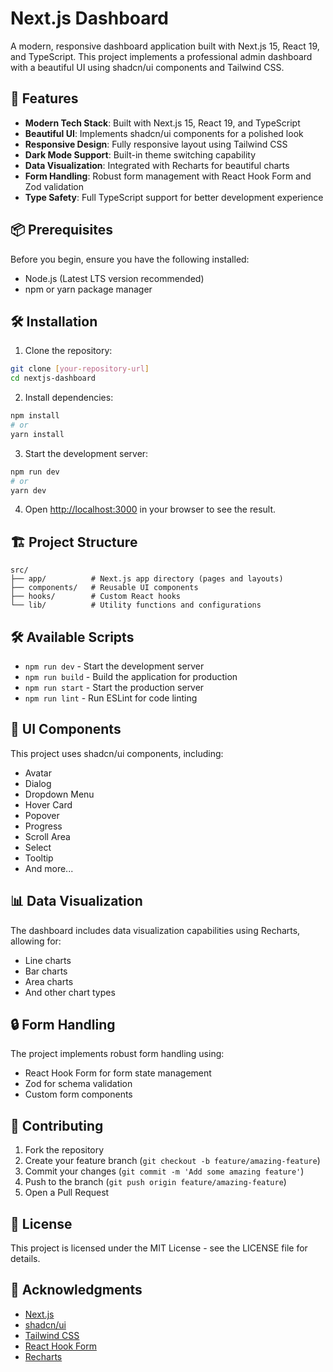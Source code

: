 # Next.js Dashboard

A modern, responsive dashboard application built with Next.js 15, React 19, and TypeScript. This project implements a professional admin dashboard with a beautiful UI using shadcn/ui components and Tailwind CSS.

## 🚀 Features

- **Modern Tech Stack**: Built with Next.js 15, React 19, and TypeScript
- **Beautiful UI**: Implements shadcn/ui components for a polished look
- **Responsive Design**: Fully responsive layout using Tailwind CSS
- **Dark Mode Support**: Built-in theme switching capability
- **Data Visualization**: Integrated with Recharts for beautiful charts
- **Form Handling**: Robust form management with React Hook Form and Zod validation
- **Type Safety**: Full TypeScript support for better development experience

## 📦 Prerequisites

Before you begin, ensure you have the following installed:

- Node.js (Latest LTS version recommended)
- npm or yarn package manager

## 🛠️ Installation

1. Clone the repository:

```bash
git clone [your-repository-url]
cd nextjs-dashboard
```

2. Install dependencies:

```bash
npm install
# or
yarn install
```

3. Start the development server:

```bash
npm run dev
# or
yarn dev
```

4. Open [http://localhost:3000](http://localhost:3000) in your browser to see the result.

## 🏗️ Project Structure

```
src/
├── app/          # Next.js app directory (pages and layouts)
├── components/   # Reusable UI components
├── hooks/        # Custom React hooks
└── lib/          # Utility functions and configurations
```

## 🛠️ Available Scripts

- `npm run dev` - Start the development server
- `npm run build` - Build the application for production
- `npm run start` - Start the production server
- `npm run lint` - Run ESLint for code linting

## 🎨 UI Components

This project uses shadcn/ui components, including:

- Avatar
- Dialog
- Dropdown Menu
- Hover Card
- Popover
- Progress
- Scroll Area
- Select
- Tooltip
- And more...

## 📊 Data Visualization

The dashboard includes data visualization capabilities using Recharts, allowing for:

- Line charts
- Bar charts
- Area charts
- And other chart types

## 🔒 Form Handling

The project implements robust form handling using:

- React Hook Form for form state management
- Zod for schema validation
- Custom form components

## 🎯 Contributing

1. Fork the repository
2. Create your feature branch (`git checkout -b feature/amazing-feature`)
3. Commit your changes (`git commit -m 'Add some amazing feature'`)
4. Push to the branch (`git push origin feature/amazing-feature`)
5. Open a Pull Request

## 📝 License

This project is licensed under the MIT License - see the LICENSE file for details.

## 🙏 Acknowledgments

- [Next.js](https://nextjs.org/)
- [shadcn/ui](https://ui.shadcn.com/)
- [Tailwind CSS](https://tailwindcss.com/)
- [React Hook Form](https://react-hook-form.com/)
- [Recharts](https://recharts.org/)
